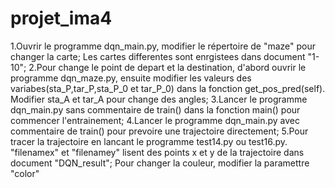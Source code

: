 # projet_ima4
1.Ouvrir le programme dqn_main.py, modifier le répertoire de "maze" pour changer la carte; Les cartes differentes sont enrgistees dans document "1-10";
2.Pour change le point de depart et la destination, d'abord ouvrir le programme dqn_maze.py, ensuite modifier les valeurs des variabes(sta_P,tar_P,sta_P_0 et tar_P_0) dans la fonction get_pos_pred(self). Modifier sta_A et tar_A pour change des angles;
3.Lancer le programme dqn_main.py sans commentaire de train() dans la fonction main() pour commencer l'entrainement;
4.Lancer le programme dqn_main.py avec commentaire de train() pour prevoire une trajectoire directement;
5.Pour tracer la trajectoire en lancant le programme test14.py ou test16.py. "filenamex" et "filenamey" lisent des points x et y de la trajectoire dans document "DQN_result"; Pour changer la couleur, modifier la paramettre "color"
